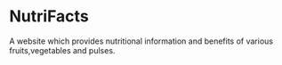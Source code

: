 # NutriFacts
A website which provides nutritional information and benefits of various fruits,vegetables and pulses.
